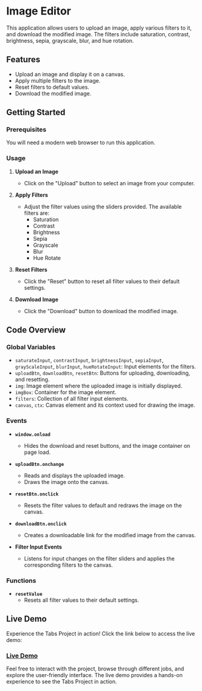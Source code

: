 # Image Editor

This application allows users to upload an image, apply various filters to it, and download the modified image. The filters include saturation, contrast, brightness, sepia, grayscale, blur, and hue rotation.

## Features

- Upload an image and display it on a canvas.
- Apply multiple filters to the image.
- Reset filters to default values.
- Download the modified image.

## Getting Started

### Prerequisites

You will need a modern web browser to run this application.

### Usage

1. **Upload an Image**
   - Click on the "Upload" button to select an image from your computer.
   
2. **Apply Filters**
   - Adjust the filter values using the sliders provided. The available filters are:
     - Saturation
     - Contrast
     - Brightness
     - Sepia
     - Grayscale
     - Blur
     - Hue Rotate

3. **Reset Filters**
   - Click the "Reset" button to reset all filter values to their default settings.

4. **Download Image**
   - Click the "Download" button to download the modified image.

## Code Overview

### Global Variables

- `saturateInput`, `contrastInput`, `brightnessInput`, `sepiaInput`, `grayScaleInput`, `blurInput`, `hueRotateInput`: Input elements for the filters.
- `uploadBtn`, `downloadBtn`, `resetBtn`: Buttons for uploading, downloading, and resetting.
- `img`: Image element where the uploaded image is initially displayed.
- `imgBox`: Container for the image element.
- `filters`: Collection of all filter input elements.
- `canvas`, `ctx`: Canvas element and its context used for drawing the image.

### Events

- **`window.onload`**
  - Hides the download and reset buttons, and the image container on page load.
  
- **`uploadBtn.onchange`**
  - Reads and displays the uploaded image.
  - Draws the image onto the canvas.

- **`resetBtn.onclick`**
  - Resets the filter values to default and redraws the image on the canvas.

- **`downloadBtn.onclick`**
  - Creates a downloadable link for the modified image from the canvas.

- **Filter Input Events**
  - Listens for input changes on the filter sliders and applies the corresponding filters to the canvas.

### Functions

- **`resetValue`**
  - Resets all filter values to their default settings.
## Live Demo

Experience the Tabs Project in action! Click the link below to access the live demo:

### [Live Demo](https://a-hemeda.github.io/Image-Editor/)

Feel free to interact with the project, browse through different jobs, and explore the user-friendly interface. The live demo provides a hands-on experience to see the Tabs Project in action.
